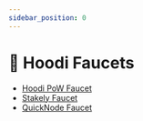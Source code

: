 ```yaml
---
sidebar_position: 0
---
```


# 🚰 Hoodi Faucets

* [Hoodi PoW Faucet](https://hoodi-faucet.pk910.de/)
* [Stakely Faucet](https://stakely.io/faucet/ethereum-hoodi-testnet-eth)
* [QuickNode Faucet](https://faucet.quicknode.com/ethereum/hoodi)
